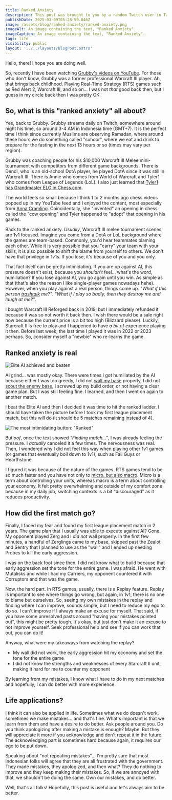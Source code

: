 ```yaml
---
title: Ranked Anxiety
description: This post was brought to you by a random Twitch user in Twitch chat.
publishDate: 2025-03-09T05:28:59.046Z
image: /assets/blog/ranked-anxiety/ranked-anxiety.png
imageAlt: An image containing the text, "Ranked Anxiety".
imageCaption: An image containing the text, "Ranked Anxiety".
tags: life
visibility: public
layout: '../../layouts/BlogPost.astro'
---
```


Hello, there! I hope you are doing well.

So, recently I have been watching [Grubby's videos on YouTube](http://www.youtube.com/@FollowGrubby). For those who don't know, Grubby was a former professional Warcraft III player. Ah, that brings back childhood. Playing Real-Time Strategy (RTS) games such as Red Alert 2, Warcraft III, and so on... I was not _that_ good back then, but I guess in my circle back then I was pretty OK.

## So, what is this "ranked anxiety" all about?

Yes, back to Grubby. Grubby streams daily on Twitch, somewhere around night his time, so around 3-4 AM in Indonesia time (GMT+7). It is the perfect time I think since currently Muslims are observing Ramadan, where around these hours we do something called "suhoor", where we eat and drink to prepare for the fasting in the next 13 hours or so (times may vary per region).

Grubby was coaching people for his $10,000 Warcraft III Melee mini-tournament with competitors from different game backgrounds. There is Dendi, who is an old-school DotA player, he played DotA since it was still in Warcraft III. There is Annie who comes from World of Warcraft and Tyler1 who comes from League of Legends (LoL). I also just learned that [Tyler1 has Grandmaster ELO in Chess.com](https://www.youtube.com/watch?v=Gler9fDuhRY).

The world feels so small because I think 1 to 2 months ago chess videos popped up in my YouTube feed and I enjoyed the content, most especially from [Anna Cramling](https://www.youtube.com/annacramling). Coincidentally, she "invented" an opening in chess called the "cow opening" and Tyler happened to "adopt" that opening in his games.

Back to the ranked anxiety. _Usually_, Warcraft III melee tournament scenes are 1v1 focused. Imagine you come from a DotA or LoL background where the games are team-based. Commonly, you'd hear teammates blaming each other. While it is very possible that you "carry" your team with your skills, it is also possible to shift the blame from yourself to others. We don't have that privilege in 1v1s. If you lose, it's because of you and you only.

That fact itself can be pretty intimidating. If you are up against AI, this pressure doesn't exist, because you _shouldn't_ feel... what's the word, humiliation? If you lose against AI, you go again until you win. As simple as that (that's also the reason I like single-player games nowadays hehe). However, when you play against a real person, things come up. _"What if this person [trashtalk](https://dictionary.cambridge.org/dictionary/english/trash-talk) me?"_. _"What if I play so badly, then they destroy me and laugh at me?"_.

I bought Warcraft III Reforged back in 2019, but I immediately refunded it because it was so not worth it back then. I wish there would be a sale right now because the current price is a bit too high (Blizzard please). Luckily, Starcraft II is free to play and I happened to have _a bit of_ experience playing it then. Before last week, the last time I played it was in 2022 or 2023 perhaps. So, consider myself a "newbie" who re-learns the game.

## Ranked anxiety is real

![Elite AI achieved and beaten](/assets/blog/ranked-anxiety/elite-ai.png)

AI grind... was mostly okay. There were times I got humiliated by the AI because either I was too greedy, I did not [wall my base](https://liquipedia.net/starcraft/Walling) properly, I did not [scout the enemy base](https://liquipedia.net/starcraft2/Scouting), I screwed up my build order, or not having a clear game plan. But I was still feeling fine. I learned, and then I went on again to another match.

I beat the Elite AI and then I decided it was time to hit the ranked ladder. I should have taken the picture before I took my first league placement match, but this will do (it should be 5 matches remaining instead of 4).

![The most intimidating button: "Ranked"](/assets/blog/ranked-anxiety/ranked-match.png)

But _oof_, once the text showed _"Finding match..."_, I was already feeling the pressure. I _actually_ canceled it a few times. The nervousness was real. Then, I wondered why I did not feel this way when playing other 1v1 games (or games that eventually boil down to 1v1), such as Fall Guys or Hearthstone.

I figured it was because of the nature of the games. RTS games tend to be so much faster and you have not only to [micro, but also macro](https://liquipedia.net/starcraft/Micro_and_Macro). Micro is a term about controlling your units, whereas macro is a term about controlling your economy. It felt pretty overwhelming and outside of my comfort zone because in my daily job, switching contexts is a bit "discouraged" as it reduces productivity.

## How did the first match go?

Finally, I faced my fear and found my first league placement match in 2 years. The game plan that I usually was able to execute against AI? Gone. My opponent played Zerg and I _did not_ wall properly. In the first few minutes, a handful of Zerglings came to my base, skipped past the Zealot and Sentry that I planned to use as the "wall" and I ended up needing Probes to kill the early aggression.

I was on the back foot since then. I did not know what to build because that early aggression set the tone for the entire game. I was afraid. He went with Mutalisks and while I had my Carriers, my opponent countered it with Corruptors and that was the game.

Now, the hard part. In RTS games, usually, there is a Replay feature. Replay is important to see where things go wrong, but again, in 1v1, there is no one to blame but ourselves. So, seeing my own mistakes in the replay and finding where I can improve, sounds simple, but I need to reduce my ego to do so. I can't improve if I always make an excuse for myself. That said, if you have some unresolved pasts around "having your mistakes pointed out", this might be pretty tough. It's okay, but just don't make it an excuse to not improve yourself. Seek professional help and see if you can work that out, you can do it!

Anyway, what were my takeaways from watching the replay?

- My wall did not work, the early aggression hit my economy and set the tone for the entire game
- I did not know the strengths and weaknesses of every Starcraft II unit, making it hard for me to counter my opponent

By learning from my mistakes, I know what I have to do in my next matches and hopefully, I can do better with more experience.

## Life applications?

I think it can also be applied in life. Sometimes what we do doesn't work, sometimes we make mistakes... and that's fine. What's important is that we learn from them and have a desire to do better. Ask people around you. Do you think apologizing after making a mistake is enough? Maybe. But they will appreciate it more if you acknowledge and don't repeat it in the future. The acknowledging part is sometimes hard because again, it requires our ego to be put down.

Speaking about "not repeating mistakes"... I'm pretty sure that most Indonesian folks will agree that they are all frustrated with the government. They made mistakes, they apologized, and then what? They do nothing to improve and they keep making their mistakes. So, if we are annoyed with that, we shouldn't be doing the same. Own our mistakes, and do better.

Well, that's all folks! Hopefully, this post is useful and let's always aim to be better.
